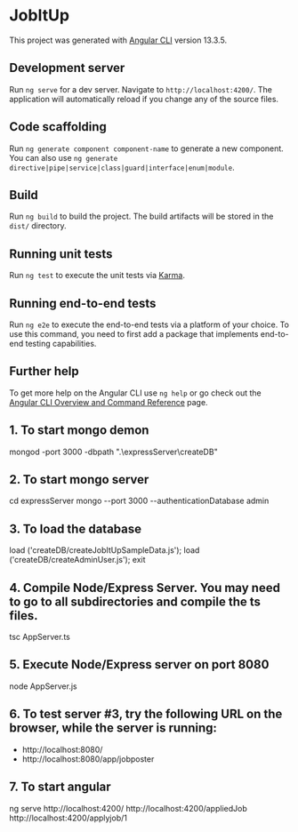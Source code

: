 # JobItUp

This project was generated with [Angular CLI](https://github.com/angular/angular-cli) version 13.3.5.

## Development server

Run `ng serve` for a dev server. Navigate to `http://localhost:4200/`. The application will automatically reload if you change any of the source files.

## Code scaffolding

Run `ng generate component component-name` to generate a new component. You can also use `ng generate directive|pipe|service|class|guard|interface|enum|module`.

## Build

Run `ng build` to build the project. The build artifacts will be stored in the `dist/` directory.

## Running unit tests

Run `ng test` to execute the unit tests via [Karma](https://karma-runner.github.io).

## Running end-to-end tests

Run `ng e2e` to execute the end-to-end tests via a platform of your choice. To use this command, you need to first add a package that implements end-to-end testing capabilities.

## Further help

To get more help on the Angular CLI use `ng help` or go check out the [Angular CLI Overview and Command Reference](https://angular.io/cli) page.

## 1. To start mongo demon 
mongod -port 3000 -dbpath ".\expressServer\createDB"

## 2. To start mongo server
cd expressServer
mongo --port 3000 --authenticationDatabase admin

## 3. To load the database
load ('createDB/createJobItUpSampleData.js');
load ('createDB/createAdminUser.js');
exit

## 4. Compile Node/Express Server.  You may need to go to all subdirectories and compile the ts files.
tsc AppServer.ts

## 5. Execute Node/Express server on port 8080
node AppServer.js 

## 6. To test server #3, try the following URL on the browser, while the server is running:
* http://localhost:8080/
* http://localhost:8080/app/jobposter

## 7. To start angular
ng serve
http://localhost:4200/
http://localhost:4200/appliedJob
http://localhost:4200/applyjob/1
